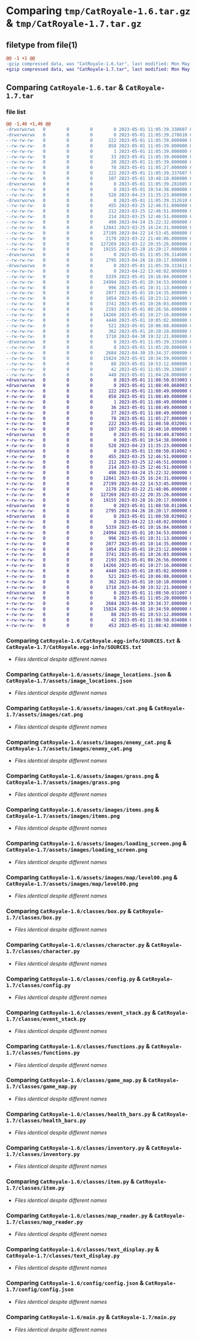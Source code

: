 # Comparing `tmp/CatRoyale-1.6.tar.gz` & `tmp/CatRoyale-1.7.tar.gz`

## filetype from file(1)

```diff
@@ -1 +1 @@
-gzip compressed data, was "CatRoyale-1.6.tar", last modified: Mon May  1 11:05:39 2023, max compression
+gzip compressed data, was "CatRoyale-1.7.tar", last modified: Mon May  1 11:08:50 2023, max compression
```

## Comparing `CatRoyale-1.6.tar` & `CatRoyale-1.7.tar`

### file list

```diff
@@ -1,46 +1,46 @@
-drwxrwxrwx   0        0        0        0 2023-05-01 11:05:39.338607 CatRoyale-1.6/
-drwxrwxrwx   0        0        0        0 2023-05-01 11:05:39.278610 CatRoyale-1.6/CatRoyale.egg-info/
--rw-rw-rw-   0        0        0      222 2023-05-01 11:05:39.000000 CatRoyale-1.6/CatRoyale.egg-info/PKG-INFO
--rw-rw-rw-   0        0        0      858 2023-05-01 11:05:39.000000 CatRoyale-1.6/CatRoyale.egg-info/SOURCES.txt
--rw-rw-rw-   0        0        0        1 2023-05-01 11:05:39.000000 CatRoyale-1.6/CatRoyale.egg-info/dependency_links.txt
--rw-rw-rw-   0        0        0       33 2023-05-01 11:05:39.000000 CatRoyale-1.6/CatRoyale.egg-info/requires.txt
--rw-rw-rw-   0        0        0       20 2023-05-01 11:05:39.000000 CatRoyale-1.6/CatRoyale.egg-info/top_level.txt
--rw-rw-rw-   0        0        0       78 2023-05-01 11:05:27.000000 CatRoyale-1.6/MANIFEST.in
--rw-rw-rw-   0        0        0      222 2023-05-01 11:05:39.337607 CatRoyale-1.6/PKG-INFO
--rw-rw-rw-   0        0        0      107 2023-05-01 10:48:10.000000 CatRoyale-1.6/README.md
-drwxrwxrwx   0        0        0        0 2023-05-01 11:05:39.281605 CatRoyale-1.6/assets/
--rw-rw-rw-   0        0        0        0 2023-05-01 10:54:38.000000 CatRoyale-1.6/assets/__init__.py
--rw-rw-rw-   0        0        0      528 2023-04-23 11:35:23.000000 CatRoyale-1.6/assets/image_locations.json
-drwxrwxrwx   0        0        0        0 2023-05-01 11:05:39.312610 CatRoyale-1.6/assets/images/
--rw-rw-rw-   0        0        0      455 2023-03-25 12:46:51.000000 CatRoyale-1.6/assets/images/Inventory_Bar.png
--rw-rw-rw-   0        0        0      212 2023-03-25 12:46:51.000000 CatRoyale-1.6/assets/images/Inventory_Slot.png
--rw-rw-rw-   0        0        0      214 2023-03-25 12:46:51.000000 CatRoyale-1.6/assets/images/Inventory_select.png
--rw-rw-rw-   0        0        0      498 2023-04-24 15:22:32.000000 CatRoyale-1.6/assets/images/arrow.png
--rw-rw-rw-   0        0        0    12841 2023-03-25 16:24:31.000000 CatRoyale-1.6/assets/images/cat.png
--rw-rw-rw-   0        0        0    27199 2023-04-22 14:53:45.000000 CatRoyale-1.6/assets/images/enemy_cat.png
--rw-rw-rw-   0        0        0     2170 2023-03-22 21:48:06.000000 CatRoyale-1.6/assets/images/grass.png
--rw-rw-rw-   0        0        0   127269 2023-03-22 20:35:26.000000 CatRoyale-1.6/assets/images/items.png
--rw-rw-rw-   0        0        0    19155 2023-03-28 16:20:17.000000 CatRoyale-1.6/assets/images/loading_screen.png
-drwxrwxrwx   0        0        0        0 2023-05-01 11:05:39.314608 CatRoyale-1.6/assets/images/map/
--rw-rw-rw-   0        0        0     2795 2023-04-26 18:20:17.000000 CatRoyale-1.6/assets/images/map/level00.png
-drwxrwxrwx   0        0        0        0 2023-05-01 11:05:39.333611 CatRoyale-1.6/classes/
--rw-rw-rw-   0        0        0        0 2023-04-22 13:48:02.000000 CatRoyale-1.6/classes/__init__.py
--rw-rw-rw-   0        0        0     5339 2023-05-01 10:16:04.000000 CatRoyale-1.6/classes/box.py
--rw-rw-rw-   0        0        0    24994 2023-05-01 10:34:53.000000 CatRoyale-1.6/classes/character.py
--rw-rw-rw-   0        0        0      996 2023-05-01 10:31:13.000000 CatRoyale-1.6/classes/config.py
--rw-rw-rw-   0        0        0     2077 2023-05-01 10:14:35.000000 CatRoyale-1.6/classes/event_stack.py
--rw-rw-rw-   0        0        0     1054 2023-05-01 10:23:12.000000 CatRoyale-1.6/classes/functions.py
--rw-rw-rw-   0        0        0     3741 2023-05-01 10:26:03.000000 CatRoyale-1.6/classes/game_map.py
--rw-rw-rw-   0        0        0     2193 2023-05-01 08:26:56.000000 CatRoyale-1.6/classes/health_bars.py
--rw-rw-rw-   0        0        0    14266 2023-05-01 10:27:16.000000 CatRoyale-1.6/classes/inventory.py
--rw-rw-rw-   0        0        0     4440 2023-05-01 10:05:02.000000 CatRoyale-1.6/classes/item.py
--rw-rw-rw-   0        0        0      521 2023-05-01 10:06:08.000000 CatRoyale-1.6/classes/map_reader.py
--rw-rw-rw-   0        0        0      362 2023-05-01 10:10:10.000000 CatRoyale-1.6/classes/message_service.py
--rw-rw-rw-   0        0        0     1718 2023-04-30 19:32:21.000000 CatRoyale-1.6/classes/text_display.py
-drwxrwxrwx   0        0        0        0 2023-05-01 11:05:39.335609 CatRoyale-1.6/config/
--rw-rw-rw-   0        0        0        0 2023-05-01 11:05:20.000000 CatRoyale-1.6/config/__init__.py
--rw-rw-rw-   0        0        0     2684 2023-04-30 19:34:37.000000 CatRoyale-1.6/config/config.json
--rw-rw-rw-   0        0        0    15824 2023-05-01 10:34:59.000000 CatRoyale-1.6/main.py
--rw-rw-rw-   0        0        0       88 2023-05-01 10:53:12.000000 CatRoyale-1.6/pyproject.toml
--rw-rw-rw-   0        0        0       42 2023-05-01 11:05:39.338607 CatRoyale-1.6/setup.cfg
--rw-rw-rw-   0        0        0      440 2023-05-01 11:04:28.000000 CatRoyale-1.6/setup.py
+drwxrwxrwx   0        0        0        0 2023-05-01 11:08:50.033003 CatRoyale-1.7/
+drwxrwxrwx   0        0        0        0 2023-05-01 11:08:49.868003 CatRoyale-1.7/CatRoyale.egg-info/
+-rw-rw-rw-   0        0        0      222 2023-05-01 11:08:49.000000 CatRoyale-1.7/CatRoyale.egg-info/PKG-INFO
+-rw-rw-rw-   0        0        0      858 2023-05-01 11:08:49.000000 CatRoyale-1.7/CatRoyale.egg-info/SOURCES.txt
+-rw-rw-rw-   0        0        0        1 2023-05-01 11:08:49.000000 CatRoyale-1.7/CatRoyale.egg-info/dependency_links.txt
+-rw-rw-rw-   0        0        0       36 2023-05-01 11:08:49.000000 CatRoyale-1.7/CatRoyale.egg-info/requires.txt
+-rw-rw-rw-   0        0        0       27 2023-05-01 11:08:49.000000 CatRoyale-1.7/CatRoyale.egg-info/top_level.txt
+-rw-rw-rw-   0        0        0       78 2023-05-01 11:05:27.000000 CatRoyale-1.7/MANIFEST.in
+-rw-rw-rw-   0        0        0      222 2023-05-01 11:08:50.032001 CatRoyale-1.7/PKG-INFO
+-rw-rw-rw-   0        0        0      107 2023-05-01 10:48:10.000000 CatRoyale-1.7/README.md
+drwxrwxrwx   0        0        0        0 2023-05-01 11:08:49.870003 CatRoyale-1.7/assets/
+-rw-rw-rw-   0        0        0        0 2023-05-01 10:54:38.000000 CatRoyale-1.7/assets/__init__.py
+-rw-rw-rw-   0        0        0      528 2023-04-23 11:35:23.000000 CatRoyale-1.7/assets/image_locations.json
+drwxrwxrwx   0        0        0        0 2023-05-01 11:08:50.010002 CatRoyale-1.7/assets/images/
+-rw-rw-rw-   0        0        0      455 2023-03-25 12:46:51.000000 CatRoyale-1.7/assets/images/Inventory_Bar.png
+-rw-rw-rw-   0        0        0      212 2023-03-25 12:46:51.000000 CatRoyale-1.7/assets/images/Inventory_Slot.png
+-rw-rw-rw-   0        0        0      214 2023-03-25 12:46:51.000000 CatRoyale-1.7/assets/images/Inventory_select.png
+-rw-rw-rw-   0        0        0      498 2023-04-24 15:22:32.000000 CatRoyale-1.7/assets/images/arrow.png
+-rw-rw-rw-   0        0        0    12841 2023-03-25 16:24:31.000000 CatRoyale-1.7/assets/images/cat.png
+-rw-rw-rw-   0        0        0    27199 2023-04-22 14:53:45.000000 CatRoyale-1.7/assets/images/enemy_cat.png
+-rw-rw-rw-   0        0        0     2170 2023-03-22 21:48:06.000000 CatRoyale-1.7/assets/images/grass.png
+-rw-rw-rw-   0        0        0   127269 2023-03-22 20:35:26.000000 CatRoyale-1.7/assets/images/items.png
+-rw-rw-rw-   0        0        0    19155 2023-03-28 16:20:17.000000 CatRoyale-1.7/assets/images/loading_screen.png
+drwxrwxrwx   0        0        0        0 2023-05-01 11:08:50.011006 CatRoyale-1.7/assets/images/map/
+-rw-rw-rw-   0        0        0     2795 2023-04-26 18:20:17.000000 CatRoyale-1.7/assets/images/map/level00.png
+drwxrwxrwx   0        0        0        0 2023-05-01 11:08:50.029002 CatRoyale-1.7/classes/
+-rw-rw-rw-   0        0        0        0 2023-04-22 13:48:02.000000 CatRoyale-1.7/classes/__init__.py
+-rw-rw-rw-   0        0        0     5339 2023-05-01 10:16:04.000000 CatRoyale-1.7/classes/box.py
+-rw-rw-rw-   0        0        0    24994 2023-05-01 10:34:53.000000 CatRoyale-1.7/classes/character.py
+-rw-rw-rw-   0        0        0      996 2023-05-01 10:31:13.000000 CatRoyale-1.7/classes/config.py
+-rw-rw-rw-   0        0        0     2077 2023-05-01 10:14:35.000000 CatRoyale-1.7/classes/event_stack.py
+-rw-rw-rw-   0        0        0     1054 2023-05-01 10:23:12.000000 CatRoyale-1.7/classes/functions.py
+-rw-rw-rw-   0        0        0     3741 2023-05-01 10:26:03.000000 CatRoyale-1.7/classes/game_map.py
+-rw-rw-rw-   0        0        0     2193 2023-05-01 08:26:56.000000 CatRoyale-1.7/classes/health_bars.py
+-rw-rw-rw-   0        0        0    14266 2023-05-01 10:27:16.000000 CatRoyale-1.7/classes/inventory.py
+-rw-rw-rw-   0        0        0     4440 2023-05-01 10:05:02.000000 CatRoyale-1.7/classes/item.py
+-rw-rw-rw-   0        0        0      521 2023-05-01 10:06:08.000000 CatRoyale-1.7/classes/map_reader.py
+-rw-rw-rw-   0        0        0      362 2023-05-01 10:10:10.000000 CatRoyale-1.7/classes/message_service.py
+-rw-rw-rw-   0        0        0     1718 2023-04-30 19:32:21.000000 CatRoyale-1.7/classes/text_display.py
+drwxrwxrwx   0        0        0        0 2023-05-01 11:08:50.031007 CatRoyale-1.7/config/
+-rw-rw-rw-   0        0        0        0 2023-05-01 11:05:20.000000 CatRoyale-1.7/config/__init__.py
+-rw-rw-rw-   0        0        0     2684 2023-04-30 19:34:37.000000 CatRoyale-1.7/config/config.json
+-rw-rw-rw-   0        0        0    15824 2023-05-01 10:34:59.000000 CatRoyale-1.7/main.py
+-rw-rw-rw-   0        0        0       88 2023-05-01 10:53:12.000000 CatRoyale-1.7/pyproject.toml
+-rw-rw-rw-   0        0        0       42 2023-05-01 11:08:50.034008 CatRoyale-1.7/setup.cfg
+-rw-rw-rw-   0        0        0      453 2023-05-01 11:08:42.000000 CatRoyale-1.7/setup.py
```

### Comparing `CatRoyale-1.6/CatRoyale.egg-info/SOURCES.txt` & `CatRoyale-1.7/CatRoyale.egg-info/SOURCES.txt`

 * *Files identical despite different names*

### Comparing `CatRoyale-1.6/assets/image_locations.json` & `CatRoyale-1.7/assets/image_locations.json`

 * *Files identical despite different names*

### Comparing `CatRoyale-1.6/assets/images/cat.png` & `CatRoyale-1.7/assets/images/cat.png`

 * *Files identical despite different names*

### Comparing `CatRoyale-1.6/assets/images/enemy_cat.png` & `CatRoyale-1.7/assets/images/enemy_cat.png`

 * *Files identical despite different names*

### Comparing `CatRoyale-1.6/assets/images/grass.png` & `CatRoyale-1.7/assets/images/grass.png`

 * *Files identical despite different names*

### Comparing `CatRoyale-1.6/assets/images/items.png` & `CatRoyale-1.7/assets/images/items.png`

 * *Files identical despite different names*

### Comparing `CatRoyale-1.6/assets/images/loading_screen.png` & `CatRoyale-1.7/assets/images/loading_screen.png`

 * *Files identical despite different names*

### Comparing `CatRoyale-1.6/assets/images/map/level00.png` & `CatRoyale-1.7/assets/images/map/level00.png`

 * *Files identical despite different names*

### Comparing `CatRoyale-1.6/classes/box.py` & `CatRoyale-1.7/classes/box.py`

 * *Files identical despite different names*

### Comparing `CatRoyale-1.6/classes/character.py` & `CatRoyale-1.7/classes/character.py`

 * *Files identical despite different names*

### Comparing `CatRoyale-1.6/classes/config.py` & `CatRoyale-1.7/classes/config.py`

 * *Files identical despite different names*

### Comparing `CatRoyale-1.6/classes/event_stack.py` & `CatRoyale-1.7/classes/event_stack.py`

 * *Files identical despite different names*

### Comparing `CatRoyale-1.6/classes/functions.py` & `CatRoyale-1.7/classes/functions.py`

 * *Files identical despite different names*

### Comparing `CatRoyale-1.6/classes/game_map.py` & `CatRoyale-1.7/classes/game_map.py`

 * *Files identical despite different names*

### Comparing `CatRoyale-1.6/classes/health_bars.py` & `CatRoyale-1.7/classes/health_bars.py`

 * *Files identical despite different names*

### Comparing `CatRoyale-1.6/classes/inventory.py` & `CatRoyale-1.7/classes/inventory.py`

 * *Files identical despite different names*

### Comparing `CatRoyale-1.6/classes/item.py` & `CatRoyale-1.7/classes/item.py`

 * *Files identical despite different names*

### Comparing `CatRoyale-1.6/classes/map_reader.py` & `CatRoyale-1.7/classes/map_reader.py`

 * *Files identical despite different names*

### Comparing `CatRoyale-1.6/classes/text_display.py` & `CatRoyale-1.7/classes/text_display.py`

 * *Files identical despite different names*

### Comparing `CatRoyale-1.6/config/config.json` & `CatRoyale-1.7/config/config.json`

 * *Files identical despite different names*

### Comparing `CatRoyale-1.6/main.py` & `CatRoyale-1.7/main.py`

 * *Files identical despite different names*

